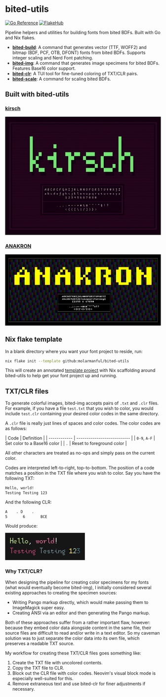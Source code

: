 # bited-utils

[![Go Reference](https://pkg.go.dev/badge/github.com/molarmanful/bited-utils.svg)](https://pkg.go.dev/github.com/molarmanful/bited-utils)
[![FlakeHub](https://img.shields.io/endpoint?url=https://flakehub.com/f/molarmanful/bited-utils/badge)](https://flakehub.com/flake/molarmanful/bited-utils)

Pipeline helpers and utilities for building fonts from bited BDFs. Built with Go
and Nix flakes.

- [**bited-build**](https://pkg.go.dev/github.com/molarmanful/bited-utils/bited-build):
  A command that generates vector (TTF, WOFF2) and bitmap (BDF, PCF, OTB, DFONT)
  fonts from bited BDFs. Supports integer scaling and Nerd Font patching.
- [**bited-img**](https://pkg.go.dev/github.com/molarmanful/bited-utils/bited-img):
  A command that generates image specimens for bited BDFs. Features Base16 color
  support.
- [**bited-clr**](https://pkg.go.dev/github.com/molarmanful/bited-utils/bited-clr):
  A TUI tool for fine-tuned coloring of TXT/CLR pairs.
- [**bited-scale**](https://pkg.go.dev/github.com/molarmanful/bited-utils/bited-scale):
  A command for scaling bited BDFs.

## Built with bited-utils

### [kirsch](https://github.com/molarmanful/kirsch)

![kirsch](https://github.com/molarmanful/kirsch/blob/master/img/header.png)

### [ANAKRON](https://github.com/molarmanful/ANAKRON)

![ANAKRON](https://github.com/molarmanful/ANAKRON/blob/main/img/header.png)

## Nix flake template

In a blank directory where you want your font project to reside, run:

```bash
nix flake init --template github:molarmanful/bited-utils
```

This will create an annotated [template project](template) with Nix scaffolding
around bited-utils to help get your font project up and running.

## TXT/CLR files

To generate colorful images, bited-img accepts pairs of `.txt` and `.clr` files.
For example, if you have a file `test.txt` that you wish to color, you would
include `test.clr` containing your desired color codes in the same directory.

A `.clr` file is really just lines of spaces and color codes. The color codes
are as follows:

| Code | Definition | | ------------ | --------------------------- | | `0-9`,
`A-F` | Set color to a Base16 color | | `.` | Reset to foreground color |

All other characters are treated as no-ops and simply pass on the current color.

Codes are interpreted left-to-right, top-to-bottom. The position of a code
matches a position in the TXT file where you wish to color. Say you have the
following TXT:

```
Hello, world!
Testing Testing 123
```

And the following CLR:

```
A    . D    .
5       6       BCE
```

Would produce:

![TXT/CLR output](assets/txtclr_example.png)

### Why TXT/CLR?

When designing the pipeline for creating color specimens for my fonts (what
would eventually become bited-img), I initially considered several existing
approaches to creating the specimen sources:

- Writing Pango markup directly, which would make passing them to ImageMagick
  super easy.
- Creating ANSI via an editor and then generating the Pango markup.

Both of these approaches suffer from a rather important flaw, however: because
they embed color data alongside content in the same file, their source files are
difficult to read and/or write in a text editor. So my caveman solution was to
just separate the color data into its own file, which preserves a readable TXT
source.

My workflow for creating these TXT/CLR files goes something like:

1. Create the TXT file with uncolored contents.
1. Copy the TXT file to CLR.
1. Block out the CLR file with color codes. Neovim's visual block mode is
   especially well-suited for this.
1. Remove extraneous text and use bited-clr for finer adjustments if necessary.
